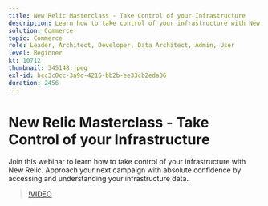 ```yaml
---
title: New Relic Masterclass - Take Control of your Infrastructure
description: Learn how to take control of your infrastructure with New Relic. Approach your next campaign with absolute confidence by accessing and understanding your infrastructure data.
solution: Commerce
topic: Commerce
role: Leader, Architect, Developer, Data Architect, Admin, User
level: Beginner
kt: 10712
thumbnail: 345148.jpeg
exl-id: bcc3c0cc-3a9d-4216-bb2b-ee33cb2eda06
duration: 2456
---
```

# New Relic Masterclass - Take Control of your Infrastructure

Join this webinar to learn how to take control of your infrastructure with New Relic. Approach your next campaign with absolute confidence by accessing and understanding your infrastructure data.

>[!VIDEO](https://video.tv.adobe.com/v/345148/?quality=12&learn=on)
